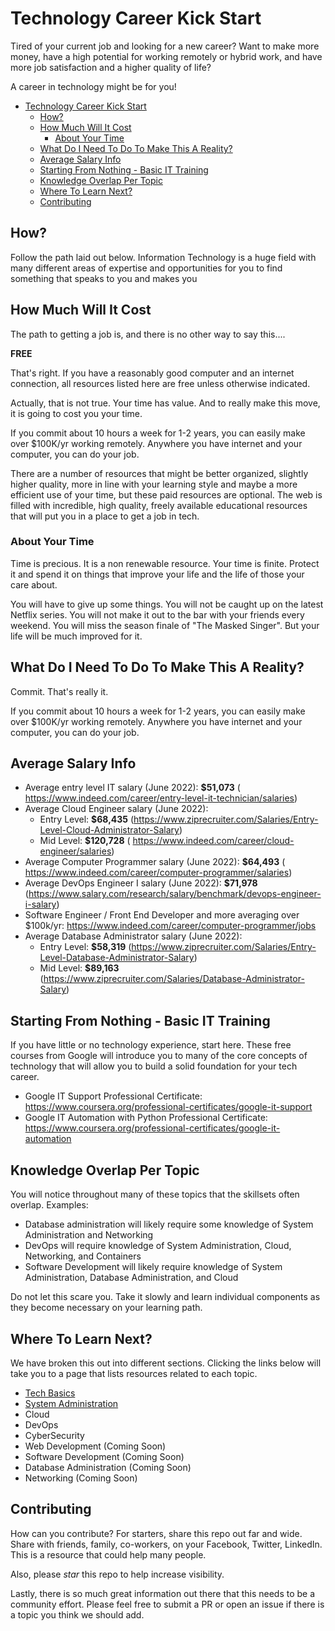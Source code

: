 # Technology Career Kick Start

Tired of your current job and looking for a new career? Want to make more money, have a high potential for working remotely or hybrid work, and have more job satisfaction and a higher quality of life? 

A career in technology might be for you!

- [Technology Career Kick Start](#technology-career-kick-start)
  - [How?](#how)
  - [How Much Will It Cost](#how-much-will-it-cost)
    - [About Your Time](#about-your-time)
  - [What Do I Need To Do To Make This A Reality?](#what-do-i-need-to-do-to-make-this-a-reality)
  - [Average Salary Info](#average-salary-info)
  - [Starting From Nothing - Basic IT Training](#starting-from-nothing---basic-it-training)
  - [Knowledge Overlap Per Topic](#knowledge-overlap-per-topic)
  - [Where To Learn Next?](#where-to-learn-next)
  - [Contributing](#contributing)

## How?

Follow the path laid out below. Information Technology is a huge field with many different areas of expertise and opportunities for you to find something that speaks to you and makes you 

## How Much Will It Cost

The path to getting a job is, and there is no other way to say this.... 

**FREE**

That's right. If you have a reasonably good computer and an internet connection, all resources listed here are free unless otherwise indicated. 

Actually, that is not true. Your time has value. And to really make this move, it is going to cost you your time.

If you commit about 10 hours a week for 1-2 years, you can easily make over $100K/yr working remotely. Anywhere you have internet and your computer, you can do your job.

There are a number of resources that might be better organized, slightly higher quality, more in line with your learning style and maybe a more efficient use of your time, but these paid resources are optional. The web is filled with incredible, high quality, freely available educational resources that will put you in a place to get a job in tech.

### About Your Time

Time is precious. It is a non renewable resource. Your time is finite. Protect it and spend it on things that improve your life and the life of those your care about.

You will have to give up some things. You will not be caught up on the latest Netflix series. You will not make it out to the bar with your friends every weekend. You will miss the season finale of "The Masked Singer". But your life will be much improved for it.

## What Do I Need To Do To Make This A Reality?

Commit. That's really it.

If you commit about 10 hours a week for 1-2 years, you can easily make over $100K/yr working remotely. Anywhere you have internet and your computer, you can do your job.

## Average Salary Info

- Average entry level IT salary (June 2022): **$51,073** ( https://www.indeed.com/career/entry-level-it-technician/salaries)
- Average Cloud Engineer salary (June 2022):
    - Entry Level: **$68,435** (https://www.ziprecruiter.com/Salaries/Entry-Level-Cloud-Administrator-Salary)
    - Mid Level: **$120,728** ( https://www.indeed.com/career/cloud-engineer/salaries) 
- Average Computer Programmer salary (June 2022): **$64,493** (​​ https://www.indeed.com/career/computer-programmer/salaries)
- Average DevOps Engineer I salary (June 2022): **$71,978** (https://www.salary.com/research/salary/benchmark/devops-engineer-i-salary)
- Software Engineer / Front End Developer and more averaging over $100k/yr: https://www.indeed.com/career/computer-programmer/jobs
- Average Database Administrator salary (June 2022): 
    - Entry Level: **$58,319** (https://www.ziprecruiter.com/Salaries/Entry-Level-Database-Administrator-Salary)
    - Mid Level: **$89,163** (https://www.ziprecruiter.com/Salaries/Database-Administrator-Salary)


## Starting From Nothing - Basic IT Training

If you have little or no technology experience, start here. These free courses from Google will introduce you to many of the core concepts of technology that will allow you to build a solid foundation for your tech career.

- Google IT Support Professional Certificate: https://www.coursera.org/professional-certificates/google-it-support 
- Google IT Automation with Python Professional Certificate: 
https://www.coursera.org/professional-certificates/google-it-automation

## Knowledge Overlap Per Topic

You will notice throughout many of these topics that the skillsets often overlap. Examples:

- Database administration will likely require some knowledge of System Administration and Networking
- DevOps will require knowledge of System Administration, Cloud, Networking, and Containers
- Software Development will likely require knowledge of System Administration, Database Administration, and Cloud

Do not let this scare you. Take it slowly and learn individual components as they become necessary on your learning path.

## Where To Learn Next?

We have broken this out into different sections. Clicking the links below will take you to a page that lists resources related to each topic.

- [Tech Basics](/topics/tech-basics/README.md)
- [System Administration](/topics/system-administration/README.md)
- Cloud
- DevOps
- CyberSecurity
- Web Development (Coming Soon)
- Software Development (Coming Soon)
- Database Administration (Coming Soon)
- Networking (Coming Soon)

## Contributing

How can you contribute? For starters, share this repo out far and wide. Share with friends, family, co-workers, on your Facebook, Twitter, LinkedIn. This is a resource that could help many people.

Also, please *star* this repo to help increase visibility.

Lastly, there is so much great information out there that this needs to be a community effort. Please feel free to submit a PR or open an issue if there is a topic you think we should add.
